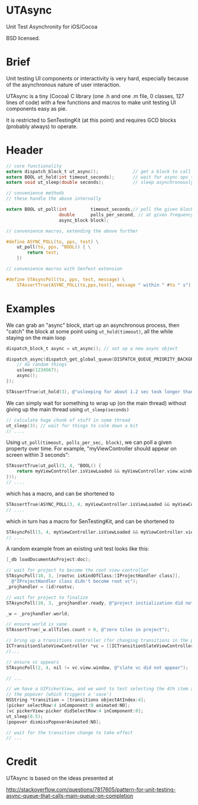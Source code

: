 UTAsync
=======

Unit Test Asynchronity for iOS/Cocoa

BSD licensed.

Brief
=======

Unit testing UI components or interactivity is very hard, especially because of the asynchronous nature of user interaction.

UTAsync is a tiny (Cocoa) C library (one .h and one .m file, 0 classes, 127 lines of code) with a few functions and macros to make unit testing UI components easy as pie.

It is restricted to SenTestingKit (at this point) and requires GCD blocks (probably always) to operate. 

Header
========

```C
// core functionality
extern dispatch_block_t ut_async();             // get a block to call when async is complete
extern BOOL ut_hold(int timeout_seconds);       // wait for async ops to finish up
extern void ut_sleep(double seconds);           // sleep asynchronously

// convenience methods
// these handle the above internally

extern BOOL ut_poll(int         timeout_seconds,// poll the given block asynchronously for success
                    double      polls_per_second, // at given frequency
                    async_block block); 

// convenience macros, extending the above further

#define ASYNC_POLL(to, pps, test) \
    ut_poll(to, pps, ^BOOL() { \
        return test;
    })

// convenience macros with SenTest extension

#define STAsyncPoll(to, pps, test, message) \
    STAssertTrue(ASYNC_POLL(to,pps,test), message " within " #to " s")
```

Examples
========

We can grab an "async" block, start up an asynchronous process, then "catch" the block at some point using `ut_hold(timeout)`, all the while staying on the main loop

```Objective-C
dispatch_block_t async = ut_async(); // set up a new async object

dispatch_async(dispatch_get_global_queue(DISPATCH_QUEUE_PRIORITY_BACKGROUND, 0), ^{
    // do random things
    usleep(1234567);
    async();
});

STAssertTrue(ut_hold(3), @"usleeping for about 1.2 sec took longer than 3 seconds!");
```

We can simply wait for something to wrap up (on the main thread) without giving up the main thread using `ut_sleep(seconds)`

```Objective-C
// calculate huge chunk of stuff in some thread
ut_sleep(3); // wait for things to calm down a bit
// ....
```

Using `ut_poll(timeout, polls_per_sec, block)`, we can poll a given property over time. For example, "myViewController should appear on screen within 3 seconds":

```Objective-C
STAssertTrue(ut_poll(3, 4, ^BOOL() {
    return myViewController.isViewLoaded && myViewController.view.window != nil;
}));
// ....
```

which has a macro, and can be shortened to

```Objective-C
STAssertTrue(ASYNC_POLL(3, 4, myViewController.isViewLoaded && myViewController.view.window != nil));
// ....
```

which in turn has a macro for SenTestingKit, and can be shortened to

```Objective-C
STAsyncPoll(3, 4, myViewController.isViewLoaded && myViewController.view.window != nil);
// ....
```

A random example from an existing unit test looks like this:

```Objective-C
[_db loadDocumentAsProject:doc];

// wait for project to become the root view controller
STAsyncPoll(10, 3, [rootvc isKindOfClass:[IProjectHandler class]], 
  @"IProjectHandler class didn't become root vc");
_projhandler = (id)rootvc;

// wait for project to finalize
STAsyncPoll(10, 3, _projhandler.ready, @"project initialization did not finalize");

_w = _projhandler.world;

// ensure world is sane
STAssertTrue(_w.allTiles.count > 0, @"zero tiles in project");

// bring up a transitions controller (for changing transitions in the project)
ICTransitionSlateViewController *vc = [[ICTransitionSlateViewController alloc] init];
//...

// ensure vc appears
STAsyncPoll(2, 4, nil != vc.view.window, @"slate vc did not appear");

// ... 

// we have a UIPickerView, and we want to test selecting the 4th item and then dismissing 
// the popover (which triggers a 'save')
NSString *transition = [transitions objectAtIndex:4];
[picker selectRow:4 inComponent:0 animated:NO];
[vc pickerView:picker didSelectRow:4 inComponent:0];
ut_sleep(0.5);
[popover dismissPopoverAnimated:NO];

// wait for the transition change to take effect
// ...
```

Credit
========

UTAsync is based on the ideas presented at

http://stackoverflow.com/questions/7817605/pattern-for-unit-testing-async-queue-that-calls-main-queue-on-completion 

